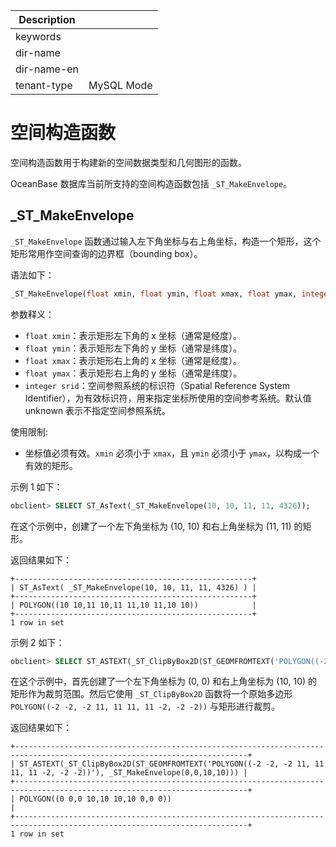 | Description   |                 |
|---------------|-----------------|
| keywords      |                 |
| dir-name      |                 |
| dir-name-en   |                 |
| tenant-type   | MySQL Mode      |

# 空间构造函数

空间构造函数用于构建新的空间数据类型和几何图形的函数。

OceanBase 数据库当前所支持的空间构造函数包括 `_ST_MakeEnvelope`。

## _ST_MakeEnvelope

`_ST_MakeEnvelope` 函数通过输入左下角坐标与右上角坐标，构造一个矩形，这个矩形常用作空间查询的边界框（bounding box）。

语法如下：

```sql
_ST_MakeEnvelope(float xmin, float ymin, float xmax, float ymax, integer srid=unknown)
```

参数释义：

- `float xmin`：表示矩形左下角的 x 坐标（通常是经度）。
- `float ymin`：表示矩形左下角的 y 坐标（通常是纬度）。
- `float xmax`：表示矩形右上角的 x 坐标（通常是经度）。
- `float ymax`：表示矩形右上角的 y 坐标（通常是纬度）。
- `integer srid`：空间参照系统的标识符（Spatial Reference System Identifier），为有效标识符，用来指定坐标所使用的空间参考系统。默认值 unknown 表示不指定空间参照系统。

使用限制:

- 坐标值必须有效。`xmin` 必须小于 `xmax`，且 `ymin` 必须小于 `ymax`，以构成一个有效的矩形。

示例 1 如下：

```sql
obclient> SELECT ST_AsText(_ST_MakeEnvelope(10, 10, 11, 11, 4326));
```

在这个示例中，创建了一个左下角坐标为 (10, 10) 和右上角坐标为 (11, 11) 的矩形。

返回结果如下：

```shell
+-----------------------------------------------------+
| ST_AsText( _ST_MakeEnvelope(10, 10, 11, 11, 4326) ) |
+-----------------------------------------------------+
| POLYGON((10 10,11 10,11 11,10 11,10 10))            |
+-----------------------------------------------------+
1 row in set
```

示例 2 如下：

```sql
obclient> SELECT ST_ASTEXT(_ST_ClipByBox2D(ST_GEOMFROMTEXT('POLYGON((-2 -2, -2 11, 11 11, 11 -2, -2 -2))'), _ST_MakeEnvelope(0,0,10,10)));
```

在这个示例中，首先创建了一个左下角坐标为 (0, 0) 和右上角坐标为 (10, 10) 的矩形作为裁剪范围。然后它使用 `_ST_ClipByBox2D` 函数将一个原始多边形 `POLYGON((-2 -2, -2 11, 11 11, 11 -2, -2 -2))` 与矩形进行裁剪。

返回结果如下：

```shell
+--------------------------------------------------------------------------------------------------------------------------+
| ST_ASTEXT(_ST_ClipByBox2D(ST_GEOMFROMTEXT('POLYGON((-2 -2, -2 11, 11 11, 11 -2, -2 -2))'), _ST_MakeEnvelope(0,0,10,10))) |
+--------------------------------------------------------------------------------------------------------------------------+
| POLYGON((0 0,0 10,10 10,10 0,0 0))                                                                                       |
+--------------------------------------------------------------------------------------------------------------------------+
1 row in set
```
